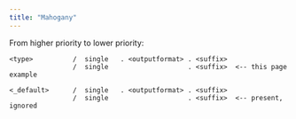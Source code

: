 ```yaml
---
title: "Mahogany"
---
```



From higher priority to lower priority:

```
<type>          /  single   . <outputformat> . <suffix>
                /  single                    . <suffix>  <-- this page example
                  
<_default>      /  single   . <outputformat> . <suffix>
                /  single                    . <suffix>  <-- present, ignored
```


